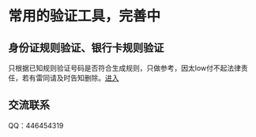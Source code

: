 # 常用的验证工具，完善中
## 身份证规则验证、银行卡规则验证
只根据已知规则验证号码是否符合生成规则，只做参考，因太low付不起法律责任，若有雷同请及时告知删除。[进入](https://js0nchen.github.io/tools.html)
## 交流联系
QQ：446454319
